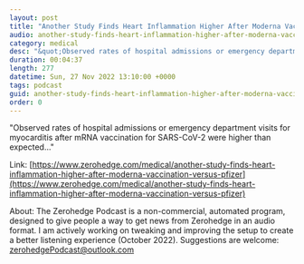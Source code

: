 ```yaml
---
layout: post
title: "Another Study Finds Heart Inflammation Higher After Moderna Vaccination Versus Pfizer"
audio: another-study-finds-heart-inflammation-higher-after-moderna-vaccination-versus-pfizer-0
category: medical
desc: "&quot;Observed rates of hospital admissions or emergency department visits for myocarditis after mRNA vaccination for SARS-CoV-2 were higher than expected...&quot;"
duration: 00:04:37
length: 277
datetime: Sun, 27 Nov 2022 13:10:00 +0000
tags: podcast
guid: another-study-finds-heart-inflammation-higher-after-moderna-vaccination-versus-pfizer-0
order: 0
---
```

&quot;Observed rates of hospital admissions or emergency department visits for myocarditis after mRNA vaccination for SARS-CoV-2 were higher than expected...&quot;

Link: [https://www.zerohedge.com/medical/another-study-finds-heart-inflammation-higher-after-moderna-vaccination-versus-pfizer](https://www.zerohedge.com/medical/another-study-finds-heart-inflammation-higher-after-moderna-vaccination-versus-pfizer)

About: The Zerohedge Podcast is a non-commercial, automated program, designed to give people a way to get news from Zerohedge in an audio format.  I am actively working on tweaking and improving the setup to create a better listening experience (October 2022).  Suggestions are welcome: [zerohedgePodcast@outlook.com](mailto:zerohedgePodcast@outlook.com)